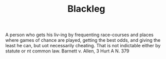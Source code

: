 ---
title: Blackleg
permalink: "/definitions/blackleg.html"
body: A person who gets his liv-ing by frequenting race-courses and places where games
  of chance are played, getting the best odds, and giving the least he can, but uot
  necessarily cheating. That is not indictable either by statute or nt common law.
  Barnett v. Allen, 3 Hurt A N. 379
published_at: '2018-07-07'
layout: post
---